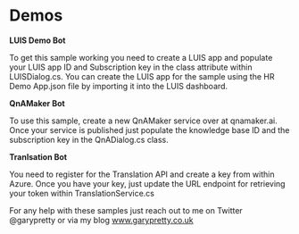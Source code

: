 # Demos

**LUIS Demo Bot**

To get this sample working you need to create a LUIS app and populate your LUIS app ID and Subscription key in the class attribute within LUISDialog.cs.
You can create the LUIS app for the sample using the HR Demo App.json file by importing it into the LUIS dashboard. 

**QnAMaker Bot**

To use this sample, create a new QnAMaker service over at qnamaker.ai.
Once your service is published just populate the knowledge base ID and the subscription key in the QnADialog.cs class.

**Tranlsation Bot**

You need to register for the Translation API and create a key from within Azure.
Once you have your key, just update the URL endpoint for retrieving your token within TranslationService.cs

For any help with these samples just reach out to me on Twitter @garypretty or via my blog www.garypretty.co.uk
